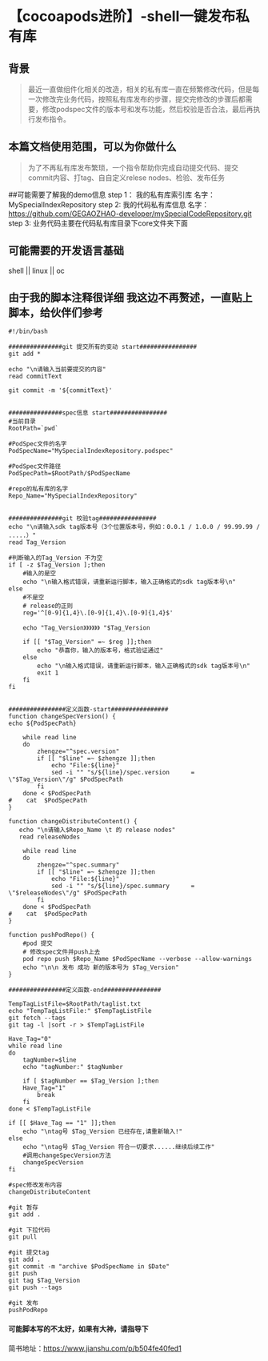 # 【cocoapods进阶】-shell一键发布私有库

## 背景
>最近一直做组件化相关的改造，相关的私有库一直在频繁修改代码，但是每一次修改完业务代码，按照私有库发布的步骤，提交完修改的步骤后都需要，修改podspec文件的版本号和发布功能，然后校验是否合法，最后再执行发布指令。

## 本篇文档使用范围，可以为你做什么
> 为了不再私有库发布繁琐，一个指令帮助你完成自动提交代码、提交commit内容、打tag、自自定义relese nodes、检验、发布任务

##可能需要了解我的demo信息
step 1： 我的私有库索引库 名字：MySpecialIndexRepository 
step 2:   我的代码私有库信息 名字：https://github.com/GEGAOZHAO-developer/mySpecialCodeRepository.git
step 3:   业务代码主要在代码私有库目录下core文件夹下面

## 可能需要的开发语言基础
shell || linux || oc

## 由于我的脚本注释很详细 我这边不再赘述，一直贴上脚本，给伙伴们参考
```
#!/bin/bash

###############git 提交所有的变动 start################
git add *

echo "\n请输入当前要提交的内容"
read commitText

git commit -m '${commitText}'


###############spec信息 start################
#当前目录
RootPath=`pwd`

#PodSpec文件的名字
PodSpecName="MySpecialIndexRepository.podspec"

#PodSpec文件路径
PodSpecPath=$RootPath/$PodSpecName

#repo的私有库的名字
Repo_Name="MySpecialIndexRepository"


###############git 校验tag################
echo "\n请输入sdk tag版本号（3个位置版本号，例如：0.0.1 / 1.0.0 / 99.99.99 / .....）"
read Tag_Version

#判断输入的Tag_Version 不为空
if [ -z $Tag_Version ];then
    #输入的是空
    echo "\n输入格式错误，请重新运行脚本，输入正确格式的sdk tag版本号\n"
else
    #不是空
    # release的正则
    reg='^[0-9]{1,4}\.[0-9]{1,4}\.[0-9]{1,4}$'

    echo "Tag_Version》》》》》》 "$Tag_Version

    if [[ "$Tag_Version" =~ $reg ]];then
        echo "恭喜你，输入的版本号，格式验证通过"
    else
        echo "\n输入格式错误，请重新运行脚本，输入正确格式的sdk tag版本号\n"
        exit 1
    fi
fi


################定义函数-start################
function changeSpecVersion() {
echo ${PodSpecPath}

    while read line
    do
        zhengze="^spec.version"
        if [[ "$line" =~ $zhengze ]];then
            echo "File:${line}"
            sed -i "" "s/${line}/spec.version      = \"$Tag_Version\"/g" $PodSpecPath
        fi
    done < $PodSpecPath
#    cat  $PodSpecPath
}

function changeDistributeContent() {
   echo "\n请输入$Repo_Name \t 的 release nodes"
   read releaseNodes
   
    while read line
    do
        zhengze="^spec.summary"
        if [[ "$line" =~ $zhengze ]];then
            echo "File:${line}"
            sed -i "" "s/${line}/spec.summary      = \"$releaseNodes\"/g" $PodSpecPath
        fi
    done < $PodSpecPath
#    cat  $PodSpecPath
}

function pushPodRepo() {  
    #pod 提交
    # 修改spec文件并push上去
    pod repo push $Repo_Name $PodSpecName --verbose --allow-warnings
    echo "\n\n 发布 成功 新的版本号为 $Tag_Version"
}

################定义函数-end################

TempTagListFile=$RootPath/taglist.txt
echo "TempTagListFile:" $TempTagListFile
git fetch --tags
git tag -l |sort -r > $TempTagListFile

Have_Tag="0"
while read line
do
    tagNumber=$line
    echo "tagNumber:" $tagNumber

    if [ $tagNumber == $Tag_Version ];then
    Have_Tag="1"
        break
    fi
done < $TempTagListFile

if [[ $Have_Tag == "1" ]];then
    echo "\ntag号 $Tag_Version 已经存在,请重新输入!"
else
    echo "\ntag号 $Tag_Version 符合一切要求......继续后续工作"
    #调用changeSpecVersion方法
    changeSpecVersion
fi

#spec修改发布内容
changeDistributeContent

#git 暂存
git add .

#git 下拉代码
git pull

#git 提交tag
git add .
git commit -m "archive $PodSpecName in $Date"
git push
git tag $Tag_Version
git push --tags

#git 发布
pushPodRepo
```

#### 可能脚本写的不太好，如果有大神，请指导下
简书地址：https://www.jianshu.com/p/b504fe40fed1

